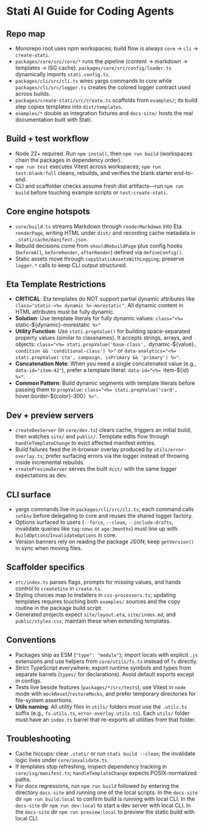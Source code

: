 # Stati AI Guide for Coding Agents

## Repo map

- Monorepo root uses npm workspaces; build flow is always `core` → `cli` → `create-stati`.
- `packages/core/src/core/*` runs the pipeline (content → markdown → templates → ISG cache). `packages/core/src/config/loader.ts` dynamically imports `stati.config.ts`.
- `packages/cli/src/cli.ts` wires yargs commands to core while `packages/cli/src/logger.ts` creates the colored logger contract used across builds.
- `packages/create-stati/src/create.ts` scaffolds from `examples/`; its build step copies templates into `dist/templates`.
- `examples/*` double as integration fixtures and `docs-site/` hosts the real documentation built with Stati.

## Build + test workflow

- Node 22+ required. Run `npm install`, then `npm run build` (workspaces chain the packages in dependency order).
- `npm run test` executes Vitest across workspaces; `npm run test:blank:full` cleans, rebuilds, and verifies the blank starter end-to-end.
- CLI and scaffolder checks assume fresh dist artifacts—run `npm run build` before touching example scripts or `test:create-stati`.

## Core engine hotspots

- `core/build.ts` streams Markdown through `renderMarkdown` into Eta `renderPage`, writing HTML under `dist/` and recording cache metadata in `.stati/cache/manifest.json`.
- Rebuild decisions come from `shouldRebuildPage` plus config hooks (`beforeAll`, `beforeRender`, `afterRender`) defined via `defineConfig()`.
- Static assets move through `copyStaticAssetsWithLogging`; preserve `logger.*` calls to keep CLI output structured.

## Eta Template Restrictions

- **CRITICAL**: Eta templates do NOT support partial dynamic attributes like `class="static-<%= dynamic %>-morestatic"`. All dynamic content in HTML attributes must be fully dynamic.
- **Solution**: Use template literals for fully dynamic values: `class="<%= `static-${dynamic}-morestatic` %>"`
- **Utility Function**: Use `stati.propValue()` for building space-separated property values (similar to classnames). It accepts strings, arrays, and objects: `class="<%= stati.propValue('base-class', `dynamic-${value}`, condition && 'conditional-class') %>"` or `data-analytics="<%= stati.propValue('cta', campaign, isPrimary && 'primary') %>"`.
- **Concatenation Note**: When you need a single concatenated value (e.g., `data-id="item-42"`), prefer a template literal: `data-id="<%= `item-${id}` %>"`.
- **Common Pattern**: Build dynamic segments with template literals before passing them to `propValue`: `class="<%= stati.propValue('card', `hover:border-${color}-300`) %>"`.

## Dev + preview servers

- `createDevServer` (in `core/dev.ts`) clears cache, triggers an initial build, then watches `site/` and `public/`. Template edits flow through `handleTemplateChange` to evict affected manifest entries.
- Build failures feed the in-browser overlay produced by `utils/error-overlay.ts`; prefer surfacing errors via the logger instead of throwing inside incremental rebuilds.
- `createPreviewServer` serves the built `dist/` with the same logger expectations as dev.

## CLI surface

- yargs commands live in `packages/cli/src/cli.ts`; each command calls `setEnv` before delegating to core and reuses the shared logger factory.
- Options surfaced to users (`--force`, `--clean`, `--include-drafts`, invalidate queries like `tag:news` or `age:3months`) must line up with `BuildOptions`/`InvalidateOptions` in core.
- Version banners rely on reading the package JSON; keep `getVersion()` in sync when moving files.

## Scaffolder specifics

- `src/index.ts` parses flags, prompts for missing values, and hands control to `createSite` in `create.ts`.
- Styling choices map to installers in `css-processors.ts`; updating templates requires touching both `examples/` sources and the copy routine in the package build script.
- Generated projects expect `site/layout.eta`, `site/index.md`, and `public/styles.css`; maintain these when extending templates.

## Conventions

- Packages ship as ESM (`"type": "module"`); import locals with explicit `.js` extensions and use helpers from `core/utils/fs.ts` instead of `fs` directly.
- Strict TypeScript everywhere; export runtime symbols and types from separate barrels (`types/` for declarations). Avoid default exports except in configs.
- Tests live beside features (`packages/*/src/tests`), use Vitest in `node` mode with `mockReset`/`restoreMocks`, and prefer temporary directories for file-system assertions.
- **Utils naming**: All utility files in `utils/` folders must use the `.utils.ts` suffix (e.g., `fs.utils.ts`, `error-overlay.utils.ts`). Each `utils/` folder must have an `index.ts` barrel that re-exports all utilities from that folder.

## Troubleshooting

- Cache hiccups: clear `.stati/` or run `stati build --clean`; the invalidate logic lives under `core/invalidate.ts`.
- If templates stop refreshing, inspect dependency tracking in `core/isg/manifest.ts`; `handleTemplateChange` expects POSIX-normalized paths.
- For docs regressions, run `npm run build` followed by entering the directory `docs-site` and running one of the local scripts. In the `docs-site` dir `npm run build:local` to confirm build is running with local CLI. In the `docs-site` dir `npm run dev:local` to start a dev server with local CLI. In the `docs-site` dir `npm run preview:local` to preview the static build with local CLI.
